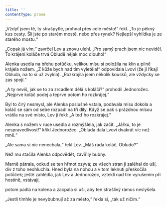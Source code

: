 ```yaml
---
title: ''
contentType: prose
---
```


„Vždyť jsem tě, ty strašpytle, prohnal přes celé město!“ řekl. „To je pěkný kus cesty. Šli jste po starém mostě, nebo přes rynek? Nejlepší vyhlídka je ze starého mostu.“

„Copak já vím,“ zavrčel Lev a znovu ulehl. „Pro samý prach jsem nic neviděl. To krájení koláče trvá Obludě nějak moc dlouho!“

Alenka usedla na břehu potůčku, velikou mísu si položila na klín a pilně krájela nožem. „Z kůže bych nad tím vyletěla!“ odpovídala Lvovi (že jí říkají Obluda, na to si už zvykla). „Rozkrojila jsem několik kousků, ale vždycky se zas spojí.“

„A ty nevíš, jak se to za zrcadlem dělá s koláči?“ prohodil Jednorožec. „Nejprve koláč podej a teprve potom ho rozkrájej.“

Byl to čirý nesmysl, ale Alenka poslušně vstala, podávala mísu dokola a koláč se sám od sebe rozpadl na tři díly. Když se pak s prázdnou mísou vrátila na své místo, Lev jí řekl: „A teď ho rozkrájej.“

Alenka s nožem v ruce usedla a rozmýšlela, jak začít. „Jářku, to je nespravedlivost!“ křikl Jednorožec. „Obluda dala Lvovi dvakrát víc než mně.“

„Ale sama si nic nenechala,“ řekl Lev. „Máš ráda koláč, Obludo?“

Než mu stačila Alenka odpovědět, zavířily bubny.

Marně pátrala, odkud se ten hřmot ozývá; ze všech stran jí zaléhal do uší, div z toho neohluchla. Hned byla na nohou a v tom leknutí přeskočila potůček; ještě zahlédla, jak Lev a Jednorožec, vzteklí nad tím vyrušením při hostině, vstávají,

potom padla na kolena a zacpala si uši, aby ten strašlivý rámus neslyšela.

  

„Jestli tímhle je nevybubnují až za město,“ řekla si, „tak už ničím.“
